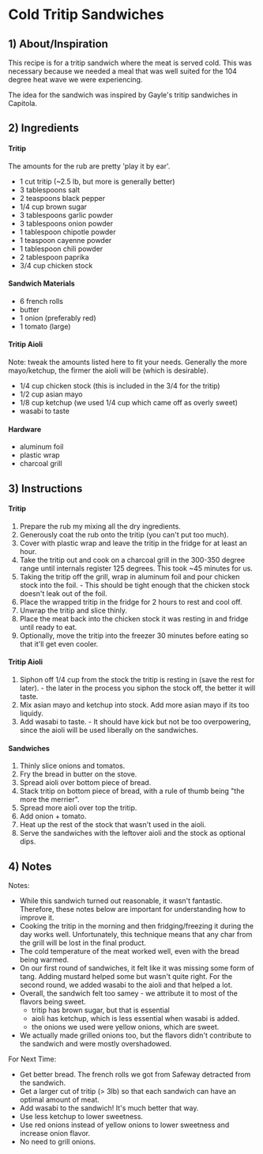 # Cold Tritip Sandwiches

## 1) About/Inspiration
This recipe is for a tritip sandwich where the meat is served cold. This was necessary because we needed a meal that was well suited for the 104 degree heat wave we were experiencing.

The idea for the sandwich was inspired by Gayle's tritip sandwiches in Capitola.


## 2) Ingredients

#### Tritip
The amounts for the rub are pretty 'play it by ear'.
  - 1 cut tritip (~2.5 lb, but more is generally better)
  - 3 tablespoons salt
  - 2 teaspoons black pepper
  - 1/4 cup brown sugar
  - 3 tablespoons garlic powder
  - 3 tablespoons onion powder
  - 1 tablespoon chipotle powder
  - 1 teaspoon cayenne powder
  - 1 tablespoon chili powder
  - 2 tablespoon paprika
  - 3/4 cup chicken stock

#### Sandwich Materials
  - 6 french rolls
  - butter
  - 1 onion (preferably red)
  - 1 tomato (large)

#### Tritip Aioli
Note: tweak the amounts listed here to fit your needs. Generally the more mayo/ketchup, the firmer the aioli will be (which is desirable).
  - 1/4 cup chicken stock (this is included in the 3/4 for the tritip)
  - 1/2 cup asian mayo
  - 1/8 cup ketchup (we used 1/4 cup which came off as overly sweet)
  - wasabi to taste


#### Hardware
  - aluminum foil
  - plastic wrap
  - charcoal grill

## 3) Instructions

#### Tritip
  1. Prepare the rub my mixing all the dry ingredients.
  2. Generously coat the rub onto the tritip (you can't put too much).
  3. Cover with plastic wrap and leave the tritip in the fridge for at least an hour.
  4. Take the tritip out and cook on a charcoal grill in the 300-350 degree range until internals register 125 degrees. This took ~45 minutes for us.
  5. Taking the tritip off the grill, wrap in aluminum foil and pour chicken stock into the foil.
    - This should be tight enough that the chicken stock doesn't leak out of the foil.
  6. Place the wrapped tritip in the fridge for 2 hours to rest and cool off.
  7. Unwrap the tritip and slice thinly.
  8. Place the meat back into the chicken stock it was resting in and fridge until ready to eat.
  9. Optionally, move the tritip into the freezer 30 minutes before eating so that it'll get even cooler.


#### Tritip Aioli
  1. Siphon off 1/4 cup from the stock the tritip is resting in (save the rest for later).
    - the later in the process you siphon the stock off, the better it will taste.
  2. Mix asian mayo and ketchup into stock. Add more asian mayo if its too liquidy.
  3. Add wasabi to taste.
    - It should have kick but not be too overpowering, since the aioli will be used liberally on the sandwiches.


#### Sandwiches
  1. Thinly slice onions and tomatos.
  2. Fry the bread in butter on the stove.
  3. Spread aioli over bottom piece of bread.
  4. Stack tritip on bottom piece of bread, with a rule of thumb being "the more the merrier".
  5. Spread more aioli over top the tritip.
  6. Add onion + tomato.
  7. Heat up the rest of the stock that wasn't used in the aioli.
  8. Serve the sandwiches with the leftover aioli and the stock as optional dips.


## 4) Notes

Notes:
  - While this sandwich turned out reasonable, it wasn't fantastic. Therefore, these notes below are important for understanding how to improve it.
  - Cooking the tritip in the morning and then fridging/freezing it during the day works well. Unfortunately, this technique means that any char from the grill will be lost in the final product.
  - The cold temperature of the meat worked well, even with the bread being warmed.
  - On our first round of sandwiches, it felt like it was missing some form of tang. Adding mustard helped some but wasn't quite right. For the second round, we added wasabi to the aioli and that helped a lot.
  - Overall, the sandwich felt too samey - we attribute it to most of the flavors being sweet.
    - tritip has brown sugar, but that is essential
    - aioli has ketchup, which is less essential when wasabi is added.
    - the onions we used were yellow onions, which are sweet.
  - We actually made grilled onions too, but the flavors didn't contribute to the sandwich and were mostly overshadowed.

For Next Time:
  - Get better bread. The french rolls we got from Safeway detracted from the sandwich.
  - Get a larger cut of tritip (> 3lb) so that each sandwich can have an optimal amount of meat.
  - Add wasabi to the sandwich! It's much better that way.
  - Use less ketchup to lower sweetness.
  - Use red onions instead of yellow onions to lower sweetness and increase onion flavor.
  - No need to grill onions.
